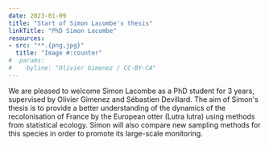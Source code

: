 ```yaml
---
date: 2023-01-09
title: "Start of Simon Lacombe's thesis"
linkTitle: "PhD Simon Lacombe"
resources:
- src: "**.{png,jpg}"
  title: "Image #:counter"
#  params:
#    byline: "Olivier Gimenez / CC-BY-CA"
---
```


We are pleased to welcome Simon Lacombe as a PhD student for 3 years, supervised by Olivier Gimenez and Sébastien Devillard. The aim of Simon's thesis is to provide a better understanding of the dynamics of the recolonisation of France by the European otter (Lutra lutra) using methods from statistical ecology. Simon will also compare new sampling methods for this species in order to promote its large-scale monitoring.